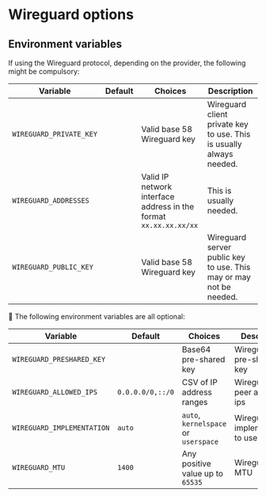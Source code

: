 # Wireguard options

## Environment variables

If using the Wireguard protocol, depending on the provider, the following might be compulsory:

| Variable | Default | Choices | Description |
| --- | --- | --- | --- |
| `WIREGUARD_PRIVATE_KEY` | | Valid base 58 Wireguard key | Wireguard client private key to use. This is usually always needed. |
| `WIREGUARD_ADDRESSES` | | Valid IP network interface address in the format `xx.xx.xx.xx/xx` | This is usually needed. |
| `WIREGUARD_PUBLIC_KEY` | | Valid base 58 Wireguard key | Wireguard server public key to use. This may or may not be needed. |

💁 The following environment variables are all optional:

| Variable | Default | Choices | Description |
| --- | --- | --- | --- |
| `WIREGUARD_PRESHARED_KEY` | | Base64 pre-shared key | Wireguard pre-shared key |
| `WIREGUARD_ALLOWED_IPS` | `0.0.0.0/0,::/0` | CSV of IP address ranges | Wireguard peer allowed ips |
| `WIREGUARD_IMPLEMENTATION` | `auto` | `auto`, `kernelspace` or `userspace` | Wireguard implementation to use |
| `WIREGUARD_MTU` | `1400` | Any positive value up to `65535` | Wireguard MTU |
